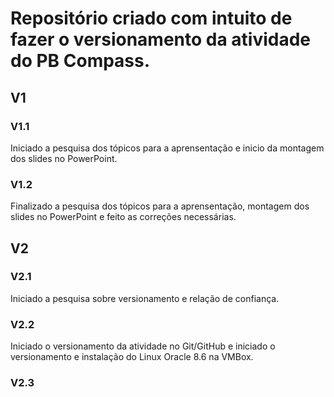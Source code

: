 # Repositório criado com intuito de fazer o versionamento da atividade do PB Compass.

## **V1**

### V1.1  
Iniciado a pesquisa dos tópicos para a aprensentação e inicio da montagem dos slides no PowerPoint.

### V1.2  
Finalizado a pesquisa dos tópicos para a aprensentação, montagem dos slides no PowerPoint e feito as correções necessárias.


## **V2**

### V2.1  
Iniciado a pesquisa sobre versionamento e relação de confiança.

### V2.2  
Iniciado o versionamento da atividade no Git/GitHub e iniciado o versionamento e instalação do Linux Oracle 8.6 na VMBox.

### V2.3   

